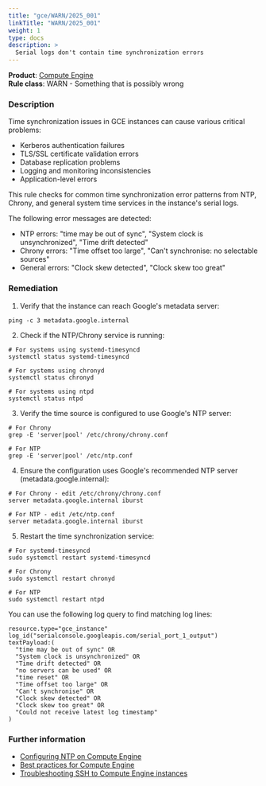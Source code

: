 ```yaml
---
title: "gce/WARN/2025_001"
linkTitle: "WARN/2025_001"
weight: 1
type: docs
description: >
  Serial logs don't contain time synchronization errors
---
```


**Product**: [Compute Engine](https://cloud.google.com/compute)\
**Rule class**: WARN - Something that is possibly wrong

### Description

Time synchronization issues in GCE instances can cause various critical problems:
- Kerberos authentication failures
- TLS/SSL certificate validation errors
- Database replication problems
- Logging and monitoring inconsistencies
- Application-level errors

This rule checks for common time synchronization error patterns from NTP, Chrony,
and general system time services in the instance's serial logs.

The following error messages are detected:
- NTP errors: "time may be out of sync", "System clock is unsynchronized", "Time drift detected"
- Chrony errors: "Time offset too large", "Can't synchronise: no selectable sources"
- General errors: "Clock skew detected", "Clock skew too great"

### Remediation

1. Verify that the instance can reach Google's metadata server:

```
ping -c 3 metadata.google.internal
```

2. Check if the NTP/Chrony service is running:

```
# For systems using systemd-timesyncd
systemctl status systemd-timesyncd

# For systems using chronyd
systemctl status chronyd

# For systems using ntpd
systemctl status ntpd
```

3. Verify the time source is configured to use Google's NTP server:

```
# For Chrony
grep -E 'server|pool' /etc/chrony/chrony.conf

# For NTP
grep -E 'server|pool' /etc/ntp.conf
```

4. Ensure the configuration uses Google's recommended NTP server (metadata.google.internal):

```
# For Chrony - edit /etc/chrony/chrony.conf
server metadata.google.internal iburst

# For NTP - edit /etc/ntp.conf
server metadata.google.internal iburst
```

5. Restart the time synchronization service:

```
# For systemd-timesyncd
sudo systemctl restart systemd-timesyncd

# For Chrony
sudo systemctl restart chronyd

# For NTP
sudo systemctl restart ntpd
```

You can use the following log query to find matching log lines:

```
resource.type="gce_instance"
log_id("serialconsole.googleapis.com/serial_port_1_output")
textPayload:(
  "time may be out of sync" OR
  "System clock is unsynchronized" OR
  "Time drift detected" OR
  "no servers can be used" OR
  "time reset" OR
  "Time offset too large" OR
  "Can't synchronise" OR
  "Clock skew detected" OR
  "Clock skew too great" OR
  "Could not receive latest log timestamp"
)
```

### Further information

- [Configuring NTP on Compute Engine](https://cloud.google.com/compute/docs/instances/configure-ntp)
- [Best practices for Compute Engine](https://cloud.google.com/compute/docs/best-practices)
- [Troubleshooting SSH to Compute Engine instances](https://cloud.google.com/compute/docs/troubleshooting/troubleshooting-ssh-errors)
